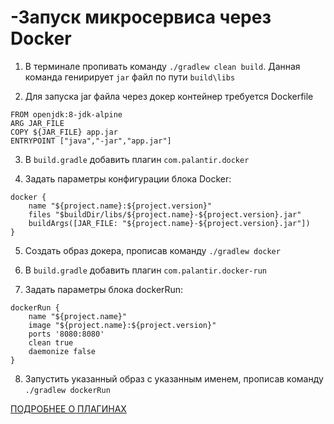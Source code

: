 # -Запуск микросервиса через Docker

1. В терминале пропивать команду `./gradlew clean build`.
Данная команда генирирует `jar` файл по пути `build\libs`

2. Для запуска jar файла через докер контейнер требуется Dockerfile

```` 
FROM openjdk:8-jdk-alpine
ARG JAR_FILE
COPY ${JAR_FILE} app.jar
ENTRYPOINT ["java","-jar","app.jar"] 
````

3. В `build.gradle` добавить плагин `com.palantir.docker`

4. Задать параметры конфигурации блока Docker:

````
docker {
    name "${project.name}:${project.version}"
    files "$buildDir/libs/${project.name}-${project.version}.jar"
    buildArgs([JAR_FILE: "${project.name}-${project.version}.jar"])
}
````

5. Создать образ докера, прописав команду `./gradlew docker`

6. В `build.gradle` добавить плагин `com.palantir.docker-run`

7. Задать параметры блока dockerRun:

````
dockerRun {
    name "${project.name}"
    image "${project.name}:${project.version}"
    ports '8080:8080'
    clean true
    daemonize false
}
````

8. Запустить указанный образ с указанным именем, прописав команду `./gradlew dockerRun`

[ПОДРОБНЕЕ О ПЛАГИНАХ](https://github.com/palantir/gradle-docker.git)
